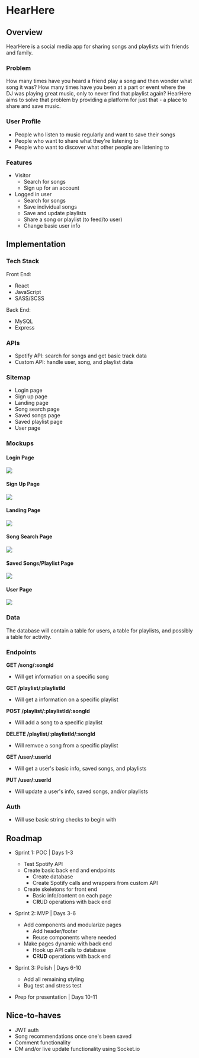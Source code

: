 # HearHere

## Overview

HearHere is a social media app for sharing songs and playlists with friends and family.

### Problem

How many times have you heard a friend play a song and then wonder what song it was? How many times have you been at a part or event where the DJ was playing great music, only to never find that playlist again? HearHere aims to solve that problem by providing a platform for just that - a place to share and save music.

### User Profile

- People who listen to music regularly and want to save their songs
- People who want to share what they're listening to
- People who want to discover what other people are listening to

### Features

- Visitor
    - Search for songs
    - Sign up for an account
- Logged in user
    - Search for songs
    - Save individual songs
    - Save and update playlists
    - Share a song or playlist (to feed/to user)
    - Change basic user info

## Implementation

### Tech Stack

Front End:
- React
- JavaScript
- SASS/SCSS

Back End:
- MySQL
- Express

### APIs

- Spotify API: search for songs and get basic track data
- Custom API: handle user, song, and playlist data

### Sitemap

- Login page
- Sign up page
- Landing page
- Song search page
- Saved songs page
- Saved playlist page
- User page

### Mockups

#### Login Page
![](/mockups/login.png)

#### Sign Up Page
![](/mockups/signup.png)

#### Landing Page
![](/mockups/landing.png)

#### Song Search Page
![](/mockups/search.png)

#### Saved Songs/Playlist Page
![](/mockups/saved.png)

#### User Page
![](/mockups/user.png)


### Data

The database will contain a table for users, a table for playlists, and possibly a table for activity.

### Endpoints

**GET /song/:songId**
- Will get information on a specific song

**GET /playlist/:playlistId**
- Will get a information on a specific playlist

**POST /playlist/:playlistId/:songId**
- Will add a song to a specific playlist

**DELETE /playlist/:playlistId/:songId**
- Will remvoe a song from a specific playlist

**GET /user/:userId**
- Will get a user's basic info, saved songs, and playlists

**PUT /user/:userId**
- Will update a user's info, saved songs, and/or playlists

### Auth

- Will use basic string checks to begin with

## Roadmap

- Sprint 1: POC | Days 1-3
    - Test Spotify API
    - Create basic back end and endpoints
        - Create database
        - Create Spotify calls and wrappers from custom API
    - Create skeletons for front end
        - Basic info/content on each page
        - C**R**UD operations with back end

- Sprint 2: MVP | Days 3-6
    - Add components and modularize pages
        - Add header/footer
        - Reuse components where needed
    - Make pages dynamic with back end
        - Hook up API calls to database
        - **C**R**UD** operations with back end

- Sprint 3: Polish | Days 6-10
    - Add all remaining styling
    - Bug test and stress test

- Prep for presentation | Days 10-11

## Nice-to-haves

- JWT auth
- Song recommendations once one's been saved
- Comment functionality
- DM and/or live update functionality using Socket.io
